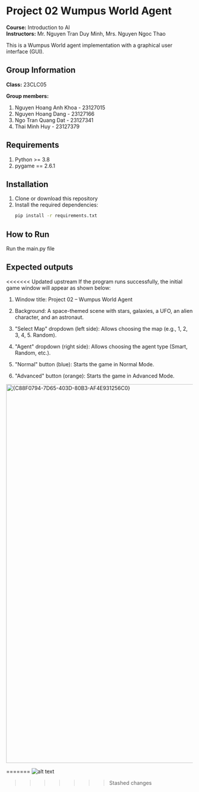 # Project 02 Wumpus World Agent

**Course:** Introduction to AI  
**Instructors:** Mr. Nguyen Tran Duy Minh, Mrs. Nguyen Ngoc Thao

This is a Wumpus World agent implementation with a graphical user interface (GUI).

## Group Information

**Class:** 23CLC05

**Group members:**
1. Nguyen Hoang Anh Khoa - 23127015
2. Nguyen Hoang Dang - 23127166
3. Ngo Tran Quang Dat - 23127341
4. Thai Minh Huy - 23127379
## Requirements
1. Python >= 3.8
2. pygame == 2.6.1
## Installation

1. Clone or download this repository
2. Install the required dependencies:
   ```bash
   pip install -r requirements.txt
   ```
## How to Run
Run the main.py file
## Expected outputs
<<<<<<< Updated upstream
If the program runs successfully, the initial game window will appear as shown below:

1. Window title: Project 02 – Wumpus World Agent

2. Background: A space-themed scene with stars, galaxies, a UFO, an alien character, and an astronaut.

3. "Select Map" dropdown (left side): Allows choosing the map (e.g., 1, 2, 3, 4, 5. Random).

4. "Agent" dropdown (right side): Allows choosing the agent type (Smart, Random, etc.).

5. "Normal" button (blue): Starts the game in Normal Mode.

6. "Advanced" button (orange): Starts the game in Advanced Mode.
<img width="1436" height="1021" alt="{C88F0794-7D65-403D-80B3-AF4E931256C0}" src="https://github.com/user-attachments/assets/65fe3e71-0ce1-4974-b500-8044b3b47873" />

=======
![alt text]({C88F0794-7D65-403D-80B3-AF4E931256C0}.png)
>>>>>>> Stashed changes
